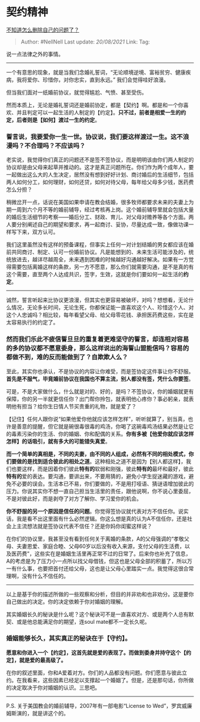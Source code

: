 # 契约精神
[不知道怎么删除自己的问题了？](https://www.zhihu.com/question/315585515/answer/625609860)


> Author: #NellNell 
> Last update: *20/08/2021* 
> Link:
> Tag: 

说一点法律之外的事情。

  

---

  

一个有意思的现象，就是当我们念婚礼誓词，“无论顺境逆境、富裕贫穷、健康疾病，我将爱你、珍惜你，对你忠实，直到永远。” 我们会觉得哇好浪漫。

但当我们面对一纸婚前协议，就觉得尴尬、气愤、甚至受伤。

然而本质上，无论是婚礼誓词还是婚前协定，都是【契约】啊。都是和一个你喜欢、并且判定可以一起生活的人制定的【约定】。**只不过，前者是相爱一生的约定，后者则是【如何】渡过一生的约定**。

### 誓言说，我要爱你一生一世。协议说，我们要这样渡过一生。这不浪漫吗？不合理吗？不应该吗？

老实说，我觉得你们真正的问题还不是签不签协议，而是明明该由你们两人制定的协议却是由父母来起草并推动的。这才是真正问题所在。你们作为两个成年人，要一起做出这么大的人生决定，居然没有想到好好计划、商讨婚后的生活细节，包括两人如何分工，如何理财，如何还贷，如何对待父母，每年给父母多少钱，医药费怎么分担？

稍微岔开一点，话说在美国如果申请在教会结婚，很多牧师都要求未来的夫妻上为期一周到六个月不等的婚前辅导，经过考核再上岗。这个婚前辅导里就会包括大量的婚后生活细节的考察——婚后分工、财政、育儿、对父母对赡养等各个方面。两人要分别阐述自己的期望和要求，再一起商讨、妥协，尽量达成一致，像做功课一样写下来，双方认可。

我们这里虽然没有这样的预备课程，但事实上任何一对计划结婚的男女都应该在婚前共同商讨、制定、认可一份婚前协议。凡是能想到的、未来生活可能涉及的，统统放进去，越详尽越周全，未来遇到困难的时候越好沟通越好解决。如果有一方觉得需要包括离婚这样的条款，另一方不愿意，那么你们就需要沟通，是不是真的有这个需要，直至两个人达成共识，签字，生效，这就是你们要如何一起生活的**约定**。

  

---

  

诚然，誓言听起来比协议更浪漫，但其实也更容易被破坏，对吗？想想看，无论什么情况，无论多长时间，无论生死，你都保证能一直喜欢这个人、珍惜这个人、对这个人忠诚吗？相比较，每年看望父母、给父母零花钱、承担医药费这些，实在是太容易执行的约定了。

### **然而我们乐此不疲信誓旦旦的重复着更难坚守的誓言，却连相对容易的多的协议都不愿意委身，那么这样说出的海誓山盟能信吗？容易的都做不到，难的反而能做到了？自欺欺人么？**

至此，其实你也承认，不是协议的内容让你难受，而是签协定这件事让你不舒服。**首先是不服气，毕竟婚前协议在我国也不算主流，别人都没有签，凭什么你要签**。

可是，不是大家做什么，什么就是对的、好的，是吗？不签协议，你的婚姻就更有保障，你的另一半就更信任你？出门帮你拎包，就表明他心疼你？事必躬亲，就表明他有担当？给你生日情人节买贵重的礼物，就是爱了？

【记住】任何人跟你说“如果他爱你他就应该怎样怎样”，听听就算了，别当真，也许是善意的提醒，但它就是碗很毒很毒的鸡汤，你喝了这碗毒鸡汤结果必然是让它的毒素污染你的生活、你的婚姻、你和配偶的关系。**你有多被【他爱你就应该怎样怎样】的话吸引，就有多大的可能错失真爱**。

**而一个简单的真相是，不同的夫妻，由不同的人组成，必然有不同的相处模式，你们要做的是找到适合彼此的相处之道**。这种相处之道不是因为【别人都这样】，我们也要这样，而是因着你们彼此**特有的**软弱和刚强，彼此**特有的**最坏和最好，彼此**特有的**爱的表达。要沟通，要讲出来，不要用猜的，避免小学生捉迷藏的游戏，避免不必要的误会。生活本已不易，你们要做的，不是用打哑语、猜谜语增加彼此的压力。你说其实你不想一直自己担当生活里的责任，跟他说啊，你不说心里委屈，不是对彼此好，而是剥夺了对方了解你、学习爱你的机会。

**你不舒服的另一个原因是信任的问题**。你觉得签协议就代表对方不信任你。说实话，我是看不出这里面有什么必然逻辑。你这么想是真的认为A不信任你，还是社会上主流想法就是签协议代表不信任？还是你妈你闺蜜这样说？

在你们的协议里，我甚至没有看到任何关于离婚的条款，A的父母强调的“孝敬父母、夫妻恩爱、家庭合睦、父母60岁以后没有收入来源，支付父母的生活费，以及医药费”，这些实在是婚姻生活里再正常不过的日常了。后来你也补充了信息，A的考虑是为了压力小一点所以找父母借钱，但这也是父母全部的积蓄了，所以万一有什么事，也要把首付还给父母，这也是让父母心里踏实一点。我觉得这很合常理啊，没有什么不信任的。

  

---

  

以上是基于你的描述所做的一些观察和分析，但目的并非劝和也非劝分。这是要你自己做出的决定。你的决定依赖于你对婚姻的理解。

其实婚姻长久的秘诀是什么呢？这个秘诀可不是一直喜欢对方、或是两个人总有默契、或是他总能满足你的期望，连soul mate都不一定长久呢。

### **婚姻能够长久，其实真正的秘诀在于【守约】**。

**愿意和你进入一个【约定】，这首先就是爱的表现了。而做到委身并持守这个【约定】，就是爱的最高级了。**

在你的叙述里面，你和A爱着对方。你们的人品都没有问题。你们愿意与彼此立约。在我看来，这些因素已经足以支撑起一个婚姻了。但是，还是那句话，你所做的决定取决于你对婚姻的认识。三思吧。

---

P.S. 关于美国教会的婚前辅导，2007年有一部电影“License to Wed”，罗宾威廉姆斯演的，就是讲这个的。